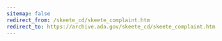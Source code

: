 ```yaml
---
sitemap: false 
redirect_from: /skeete_cd/skeete_complaint.htm 
redirect_to: https://archive.ada.gov/skeete_cd/skeete_complaint.htm 
---
```

